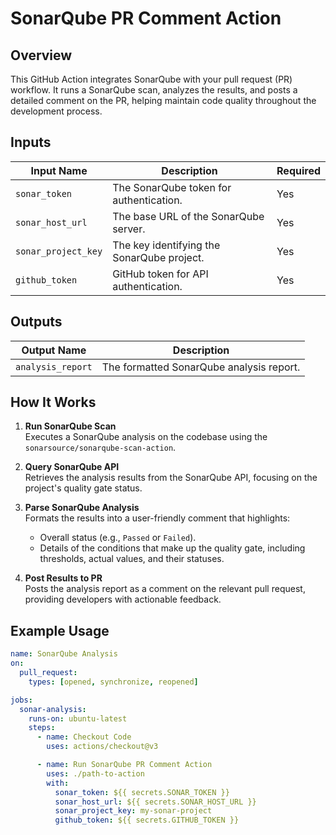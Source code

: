 # SonarQube PR Comment Action

## Overview

This GitHub Action integrates SonarQube with your pull request (PR) workflow. It runs a SonarQube scan, analyzes the results, and posts a detailed comment on the PR, helping maintain code quality throughout the development process.

## Inputs

| Input Name          | Description                                | Required |
| ------------------- | ------------------------------------------ | -------- |
| `sonar_token`       | The SonarQube token for authentication.    | Yes      |
| `sonar_host_url`    | The base URL of the SonarQube server.      | Yes      |
| `sonar_project_key` | The key identifying the SonarQube project. | Yes      |
| `github_token`      | GitHub token for API authentication.       | Yes      |

## Outputs

| Output Name       | Description                              |
| ----------------- | ---------------------------------------- |
| `analysis_report` | The formatted SonarQube analysis report. |

## How It Works

1. **Run SonarQube Scan**  
   Executes a SonarQube analysis on the codebase using the `sonarsource/sonarqube-scan-action`.

2. **Query SonarQube API**  
   Retrieves the analysis results from the SonarQube API, focusing on the project's quality gate status.

3. **Parse SonarQube Analysis**  
   Formats the results into a user-friendly comment that highlights:

   - Overall status (e.g., `Passed` or `Failed`).
   - Details of the conditions that make up the quality gate, including thresholds, actual values, and their statuses.

4. **Post Results to PR**  
   Posts the analysis report as a comment on the relevant pull request, providing developers with actionable feedback.

## Example Usage

```yaml
name: SonarQube Analysis
on:
  pull_request:
    types: [opened, synchronize, reopened]

jobs:
  sonar-analysis:
    runs-on: ubuntu-latest
    steps:
      - name: Checkout Code
        uses: actions/checkout@v3

      - name: Run SonarQube PR Comment Action
        uses: ./path-to-action
        with:
          sonar_token: ${{ secrets.SONAR_TOKEN }}
          sonar_host_url: ${{ secrets.SONAR_HOST_URL }}
          sonar_project_key: my-sonar-project
          github_token: ${{ secrets.GITHUB_TOKEN }}
```
